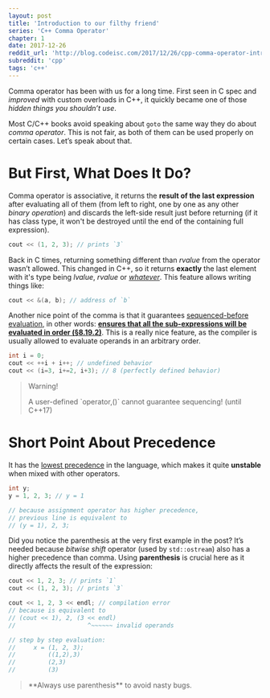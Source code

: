 ```yaml
---
layout: post
title: 'Introduction to our filthy friend'
series: 'C++ Comma Operator'
chapter: 1
date: 2017-12-26
reddit_url: 'http://blog.codeisc.com/2017/12/26/cpp-comma-operator-introduction.html'
subreddit: 'cpp'
tags: 'c++'
---
```


Comma operator has been with us for a long time. First seen in C spec and *improved* with custom overloads in C++, it quickly became one of those *hidden things you shouldn’t use*.
<!-- more -->

Most C/C++ books avoid speaking about `goto` the same way they do about *comma operator*. This is not fair, as both of them can be used properly on certain cases. Let’s speak about that.

# But First, What Does It Do?

Comma operator is associative, it returns the **result of the last expression** after evaluating all of them (from left to right, one by one as any other *binary operation*) and discards the left-side result just before returning (if it has class type, it won't be destroyed until the end of the containing full expression).

```cpp
cout << (1, 2, 3); // prints `3`
```

Back in C times, returning something different than *rvalue* from the operator wasn’t allowed. This changed in C++, so it returns **exactly** the last element with it's type being *lvalue*, *rvalue* or [*whatever*][doc-value-category]. This feature allows writing things like:

```cpp
cout << &(a, b); // address of `b`
```

Another nice point of the comma is that it guarantees [sequenced-before evaluation][doc-sequencing], in other words: [**ensures that all the sub-expressions will be evaluated in order (§8.19.2)**][standard-8-19]. This is a really nice feature, as the compiler is usually allowed to evaluate operands in an arbitrary order.

```cpp
int i = 0;
cout << ++i + i++; // undefined behavior
cout << (i=3, i+=2, i+3); // 8 (perfectly defined behavior)
```

<blockquote class="jackass">
    <p class="title" markdown="1">Warning!</p>
    <p class="content" markdown="1">
        A user-defined `operator,()` cannot guarantee sequencing! (until C++17)
    </p>
</blockquote>

# Short Point About Precedence

It has the [lowest precedence][doc-operator-precedence] in the language, which makes it quite **unstable** when mixed with other operators.

```cpp
int y;
y = 1, 2, 3; // y = 1

// because assignment operator has higher precedence,
// previous line is equivalent to
// (y = 1), 2, 3;
```

Did you notice the parenthesis at the very first example in the post? It’s needed because *bitwise shift* operator (used by `std::ostream`) also has a higher precedence than comma. Using **parenthesis** is crucial here as it directly affects the result of the expression:

```cpp
cout << 1, 2, 3; // prints `1`
cout << (1, 2, 3); // prints `3`

cout << 1, 2, 3 << endl; // compilation error
// because is equivalent to
// (cout << 1), 2, (3 << endl)
//                    ^~~~~~~ invalid operands

// step by step evaluation:
//     x = (1, 2, 3);
//         ((1,2),3)
//         (2,3)
//         (3)
```

<blockquote class="note">
    <p class="content" markdown="1">
        **Always use parenthesis** to avoid nasty bugs.
    </p>
</blockquote>

[doc-forward]: http://en.cppreference.com/w/cpp/utility/forward
[doc-value-category]: http://en.cppreference.com/w/cpp/language/value_category
[doc-sequencing]: http://en.cppreference.com/w/cpp/language/eval_order
[standard-8-19]: http://www.open-std.org/jtc1/sc22/wg21/docs/papers/2017/n4659.pdf#section.8.19
[doc-operator-precedence]: http://en.cppreference.com/w/cpp/language/operator_precedence
